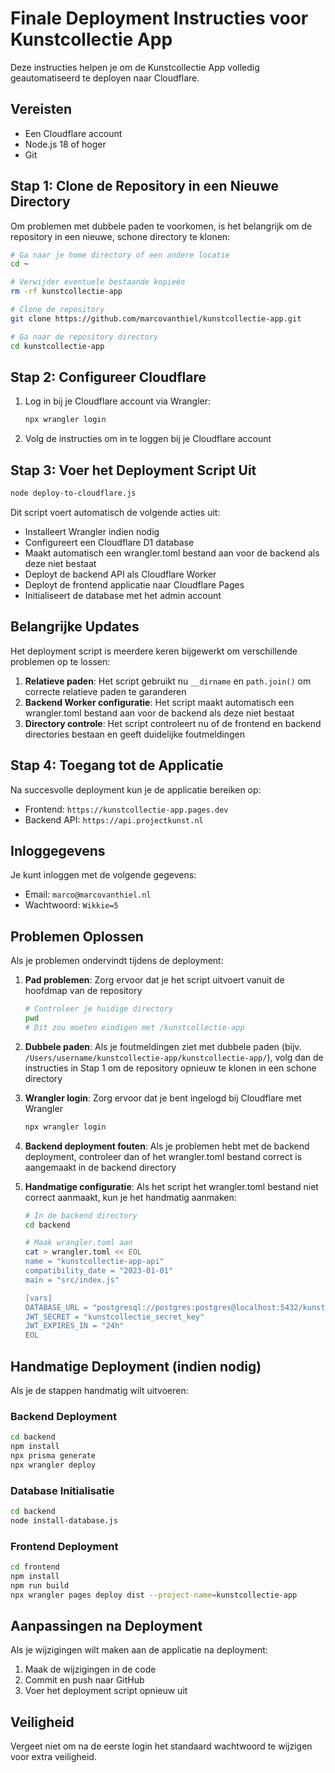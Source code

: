 # Finale Deployment Instructies voor Kunstcollectie App

Deze instructies helpen je om de Kunstcollectie App volledig geautomatiseerd te deployen naar Cloudflare.

## Vereisten

- Een Cloudflare account
- Node.js 18 of hoger
- Git

## Stap 1: Clone de Repository in een Nieuwe Directory

Om problemen met dubbele paden te voorkomen, is het belangrijk om de repository in een nieuwe, schone directory te klonen:

```bash
# Ga naar je home directory of een andere locatie
cd ~

# Verwijder eventuele bestaande kopieën
rm -rf kunstcollectie-app

# Clone de repository
git clone https://github.com/marcovanthiel/kunstcollectie-app.git

# Ga naar de repository directory
cd kunstcollectie-app
```

## Stap 2: Configureer Cloudflare

1. Log in bij je Cloudflare account via Wrangler:
   ```bash
   npx wrangler login
   ```
2. Volg de instructies om in te loggen bij je Cloudflare account

## Stap 3: Voer het Deployment Script Uit

```bash
node deploy-to-cloudflare.js
```

Dit script voert automatisch de volgende acties uit:
- Installeert Wrangler indien nodig
- Configureert een Cloudflare D1 database
- Maakt automatisch een wrangler.toml bestand aan voor de backend als deze niet bestaat
- Deployt de backend API als Cloudflare Worker
- Deployt de frontend applicatie naar Cloudflare Pages
- Initialiseert de database met het admin account

## Belangrijke Updates

Het deployment script is meerdere keren bijgewerkt om verschillende problemen op te lossen:

1. **Relatieve paden**: Het script gebruikt nu `__dirname` en `path.join()` om correcte relatieve paden te garanderen
2. **Backend Worker configuratie**: Het script maakt automatisch een wrangler.toml bestand aan voor de backend als deze niet bestaat
3. **Directory controle**: Het script controleert nu of de frontend en backend directories bestaan en geeft duidelijke foutmeldingen

## Stap 4: Toegang tot de Applicatie

Na succesvolle deployment kun je de applicatie bereiken op:
- Frontend: `https://kunstcollectie-app.pages.dev`
- Backend API: `https://api.projectkunst.nl`

## Inloggegevens

Je kunt inloggen met de volgende gegevens:
- Email: `marco@marcovanthiel.nl`
- Wachtwoord: `Wikkie=5`

## Problemen Oplossen

Als je problemen ondervindt tijdens de deployment:

1. **Pad problemen**: Zorg ervoor dat je het script uitvoert vanuit de hoofdmap van de repository
   ```bash
   # Controleer je huidige directory
   pwd
   # Dit zou moeten eindigen met /kunstcollectie-app
   ```

2. **Dubbele paden**: Als je foutmeldingen ziet met dubbele paden (bijv. `/Users/username/kunstcollectie-app/kunstcollectie-app/`), volg dan de instructies in Stap 1 om de repository opnieuw te klonen in een schone directory

3. **Wrangler login**: Zorg ervoor dat je bent ingelogd bij Cloudflare met Wrangler
   ```bash
   npx wrangler login
   ```

4. **Backend deployment fouten**: Als je problemen hebt met de backend deployment, controleer dan of het wrangler.toml bestand correct is aangemaakt in de backend directory

5. **Handmatige configuratie**: Als het script het wrangler.toml bestand niet correct aanmaakt, kun je het handmatig aanmaken:
   ```bash
   # In de backend directory
   cd backend
   
   # Maak wrangler.toml aan
   cat > wrangler.toml << EOL
   name = "kunstcollectie-app-api"
   compatibility_date = "2023-01-01"
   main = "src/index.js"

   [vars]
   DATABASE_URL = "postgresql://postgres:postgres@localhost:5432/kunstcollectie"
   JWT_SECRET = "kunstcollectie_secret_key"
   JWT_EXPIRES_IN = "24h"
   EOL
   ```

## Handmatige Deployment (indien nodig)

Als je de stappen handmatig wilt uitvoeren:

### Backend Deployment
```bash
cd backend
npm install
npx prisma generate
npx wrangler deploy
```

### Database Initialisatie
```bash
cd backend
node install-database.js
```

### Frontend Deployment
```bash
cd frontend
npm install
npm run build
npx wrangler pages deploy dist --project-name=kunstcollectie-app
```

## Aanpassingen na Deployment

Als je wijzigingen wilt maken aan de applicatie na deployment:
1. Maak de wijzigingen in de code
2. Commit en push naar GitHub
3. Voer het deployment script opnieuw uit

## Veiligheid

Vergeet niet om na de eerste login het standaard wachtwoord te wijzigen voor extra veiligheid.

